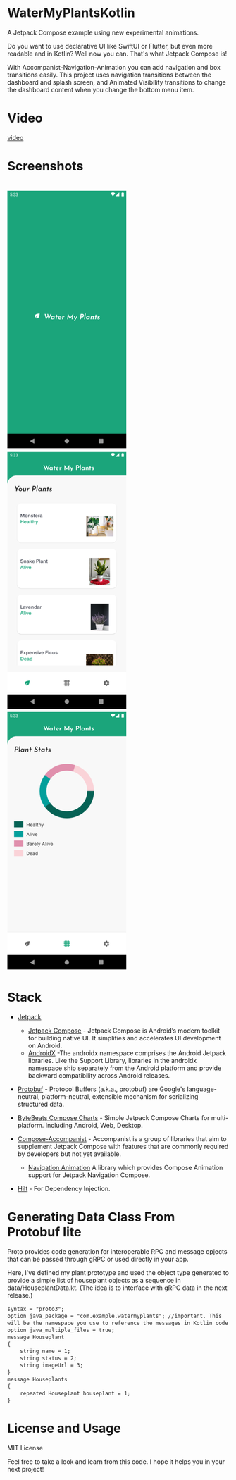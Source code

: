 # WaterMyPlantsKotlin
A Jetpack Compose example using new experimental animations. 

Do you want to use declarative UI like SwiftUI or Flutter, but even more readable and in Kotlin? Well now you can. That's what Jetpack Compose is! 

With Accompanist-Navigation-Animation you can add navigation and box transitions easily. This project uses navigation transitions between the dashboard and
splash screen, and Animated Visibility transitions to change the dashboard content when you change the bottom menu item.  

# Video
 [video](https://github.com/edunnett/WaterMyPlantsKotlin/blob/main/screenshots/Screen%20Recording%202022-07-19%20at%2011.56.36%20AM.mov?raw=true) 

# Screenshots

![Screenshot 1](/screenshots/Screenshot_1658237133.png?raw=true=300)
![Screenshot 2](/screenshots/Screenshot_1658237105.png?raw=true=300)
![Screenshot 3](/screenshots/Screenshot_1658237101.png?raw=true=300)
=
# Stack

- [Jetpack](https://developer.android.com/jetpack)
  
  -   [Jetpack Compose](https://developer.android.com/jetpack/compose) - Jetpack Compose is Android’s modern toolkit for building native UI. It simplifies and accelerates UI development on Android.
    - [AndroidX](https://developer.android.com/jetpack/androidx) -The androidx namespace comprises the Android Jetpack libraries. Like the Support Library, libraries in the androidx namespace ship separately from the Android platform and provide backward compatibility across Android releases.

- [Protobuf](https://github.com/protocolbuffers/protobuf) - Protocol Buffers (a.k.a., protobuf) are Google's language-neutral, platform-neutral, extensible mechanism for serializing structured data.

- [ByteBeats Compose Charts](https://github.com/bytebeats/compose-charts) - Simple Jetpack Compose Charts for multi-platform. Including Android, Web, Desktop.
   
- [Compose-Accompanist](https://google.github.io/accompanist/) - Accompanist is a group of libraries that aim to supplement Jetpack Compose with features that are commonly required by developers but not yet available.
  -  [Navigation Animation](https://google.github.io/accompanist/navigation-animation/) A library which provides Compose Animation support for Jetpack Navigation Compose.

- [Hilt](https://dagger.dev/hilt/) - For Dependency Injection.


# Generating Data Class From Protobuf lite

Proto provides code generation for interoperable RPC and message opjects that can be passed through gRPC or used directly in your app.

Here, I've defined my plant prototype and used the object type generated to provide a simple list of houseplant objects as a sequence in data/HouseplantData.kt. (The idea is to interface with gRPC data in the next release.)

	syntax = "proto3";
	option java_package = "com.example.watermyplants"; //important. This will be the namespace you use to reference the messages in Kotlin code
	option java_multiple_files = true;
	message Houseplant
	{
    	string name = 1;
    	string status = 2;
    	string imageUrl = 3;
	}
	message Houseplants
	{
    	repeated Houseplant houseplant = 1;
	}
	
	



# License and Usage

MIT License

Feel free to take a look and learn from this code. I hope it helps you in your next project!
